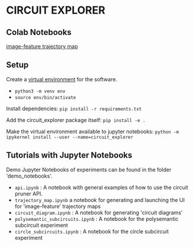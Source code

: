 # CIRCUIT EXPLORER

## Colab Notebooks
[image-feature trajectory map](https://colab.research.google.com/drive/1WBgEmgMeh4CIjNVFQaY5cukWYogRjmRO?usp=share_link#scrollTo=IJ22BN9Cx_XM)

## Setup

Create a [virtual environment](https://realpython.com/python-virtual-environments-a-primer/) for the software.
* `python3 -m venv env`
* `source env/bin/activate`

Install dependencies: `pip install -r requirements.txt`

Add the circuit_explorer package itself: `pip install -e .`

Make the virtual environment available to jupyter notebooks:  `python -m ipykernel install --user --name=circuit_explorer`

## Tutorials with Jupyter Notebooks
 
Demo Jupyter Notebooks of experiments can be found in the folder 'demo_notebooks'. 
* `api.ipynb` : A notebook with general examples of how to use the circuit pruner API.
* `trajectory_map.ipynb` a notebook for generating and launching the UI for 'image-feature' trajectory maps
* `circuit_diagram.ipynb` : A notebook for generating 'circuit diagrams'
* `polysemantic_subcircuits.ipynb` : A notebook for the polysemantic subcircuit experiment
* `circle_subcircuits.ipynb` : A notebook for the circle subcircuit experiment
